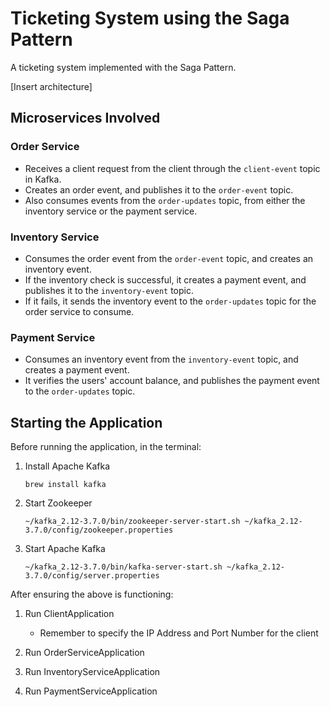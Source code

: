 # Ticketing System using the Saga Pattern

A ticketing system implemented with the Saga Pattern.

[Insert architecture]

## Microservices Involved

### Order Service
- Receives a client request from the client through the `client-event` topic in Kafka. 
- Creates an order event, and publishes it to the `order-event` topic.
- Also consumes events from the `order-updates` topic, from either the inventory service or the payment service.

### Inventory Service
- Consumes the order event from the `order-event` topic, and creates an inventory event.
- If the inventory check is successful, it creates a payment event, and publishes it to the `inventory-event` topic.
- If it fails, it sends the inventory event to the `order-updates` topic for the order service to consume.

### Payment Service
- Consumes an inventory event from the `inventory-event` topic, and creates a payment event.
- It verifies the users' account balance, and publishes the payment event to the `order-updates` topic.





## Starting the Application
Before running the application, in the terminal:
1. Install Apache Kafka
    ```shell
    brew install kafka
    ```
2. Start Zookeeper
    ```shell
    ~/kafka_2.12-3.7.0/bin/zookeeper-server-start.sh ~/kafka_2.12-3.7.0/config/zookeeper.properties
    ```
3. Start Apache Kafka
    ```shell
    ~/kafka_2.12-3.7.0/bin/kafka-server-start.sh ~/kafka_2.12-3.7.0/config/server.properties
    ```

After ensuring the above is functioning:
1. Run ClientApplication
    - Remember to specify the IP Address and Port Number for the client

2. Run OrderServiceApplication
3. Run InventoryServiceApplication
4. Run PaymentServiceApplication
